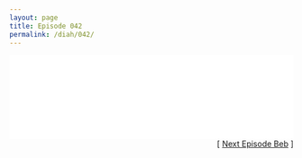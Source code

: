 ```yaml
---
layout: page
title: Episode 042
permalink: /diah/042/
---
```


<iframe allowfullscreen="true" frameborder="0" style="width:100%;" marginheight="0" marginwidth="0" mozallowfullscreen="true" scrolling="NO" src="//gdriveplayer.us/embed2.php?link=aK03LClmC7pTUpXmgcwu7A7BkTF6guDG9KCd1dcAs2xcyTSZQot3GKg7dg8pi6u8RFd%252BlHhm4snGCUA3LRIXzCrFXMXU6b0v7ZXaXGxyqbj5RgeDu%252B8aruKygFRPqa7D6aRWyWEUIEqAOHlpim6mYoxNPcrD1gSCaVLvTdeBsSVsGv0pnghu23mRF1iJt4PaRpPybaqUujRI2DMH4HVFGb&amp;no_adult=yes" webkitallowfullscreen="true"></iframe>

<div align="right">[ <a href="/diah/043/">Next Episode Beb</a> ]</div>

